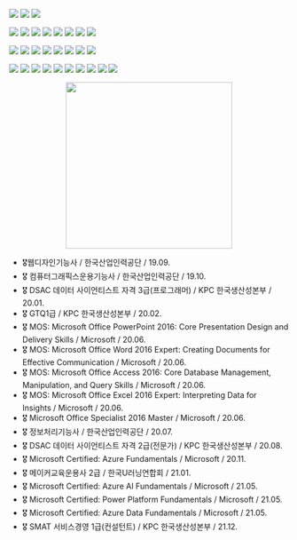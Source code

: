 <a href="#" target="_blank"><img src="https://img.shields.io/badge/LinkedIn-black?style=flat&logo=Linkedin&logoColor=#E4405F"/></a> <a href="#" target="_blank"><img src="https://img.shields.io/badge/Instagram-black?style=flat&logo=Instagram&logoColor=#E4405F"/></a> <a href="#" target="_blank"><img src="https://img.shields.io/badge/Blog-black?style=flat&logo=naver&logoColor=#E4405F"/></a>

<a href="#" target="_blank"><img src="https://img.shields.io/badge/C-black?style=flat&logo=C&logoColor=#E4405F"/></a> <a href="#" target="_blank"><img src="https://img.shields.io/badge/C++-black?style=flat&logo=C%2b%2b&logoColor=#E4405F"/></a> <a href="#" target="_blank"><img src="https://img.shields.io/badge/Java-black?style=flat&logo=Java&logoColor=#E4405F"/></a> <a href="#" target="_blank"><img src="https://img.shields.io/badge/Python-black?style=flat&logo=Python&logoColor=#E4405F"/></a> <a href="#" target="_blank"><img src="https://img.shields.io/badge/Html5-black?style=flat&logo=Html5&logoColor=#E4405F"/></a> <a href="#" target="_blank"><img src="https://img.shields.io/badge/CSS3-black?style=flat&logo=Css3&logoColor=#E4405F"/></a> <a href="#" target="_blank"><img src="https://img.shields.io/badge/JavaScript-black?style=flat&logo=JavaScript&logoColor=#E4405F"/></a> <a href="#" target="_blank"><img src="https://img.shields.io/badge/React-black?style=flat&logo=React&logoColor=#E4405F"/></a>

<a href="#" target="_blank"><img src="https://img.shields.io/badge/MySQL-black?style=flat&logo=Mysql&logoColor=#E4405F"/></a> <a href="#" target="_blank"><img src="https://img.shields.io/badge/Unix-black?style=flat&logo=Linux&logoColor=#E4405F"/></a> <a href="#" target="_blank"><img src="https://img.shields.io/badge/Arduino-black?style=flat&logo=Arduino&logoColor=#E4405F"/></a> <a href="#" target="_blank"><img src="https://img.shields.io/badge/Microsoft Azure-black?style=flat&logo=MicrosoftAzure&logoColor=#E4405F"/></a> <a href="#" target="_blank"><img src="https://img.shields.io/badge/Visualstudio-black?style=flat&logo=Visualstudio&logoColor=#E4405F"/></a> <a href="#" target="_blank"><img src="https://img.shields.io/badge/Visualstudio Code-black?style=flat&logo=VisualstudioCode&logoColor=#E4405F"/></a> <a href="#" target="_blank"><img src="https://img.shields.io/badge/Apache NetBeans IDE-black?style=flat&logo=ApacheNetBeansIDE&logoColor=#E4405F"/></a> <a href="#" target="_blank"><img src="https://img.shields.io/badge/Jupyter-black?style=flat&logo=jupyter&logoColor=#E4405F"/></a>

<a href="#" target="_blank"><img src="https://img.shields.io/badge/Adobe Photoshop-black?style=flat&logo=adobePhotoshop&logoColor=#E4405F"/></a> <a href="#" target="_blank"><img src="https://img.shields.io/badge/Adobe Illustrator-black?style=flat&logo=adobeillustrator&logoColor=#E4405F"/></a> <a href="#" target="_blank"><img src="https://img.shields.io/badge/Adobe Premiere pro-black?style=flat&logo=AdobePremierePro&logoColor=#E4405F"/></a> <a href="#" target="_blank"><img src="https://img.shields.io/badge/Adobe After Effects-black?style=flat&logo=adobeaftereffects&logoColor=#E4405F"/></a> <a href="#" target="_blank"><img src="https://img.shields.io/badge/Adobe XD-black?style=flat&logo=adobexd&logoColor=#E4405F"/></a> <a href="#" target="_blank"><img src="https://img.shields.io/badge/Figma-black?style=flat&logo=figma&logoColor=#E4405F"/></a> <a href="#" target="_blank"><img src="https://img.shields.io/badge/Rhino-black?style=flat&logo=Rhinoceros&logoColor=#E4405F"/></a> <a href="#" target="_blank"><img src="https://img.shields.io/badge/Autodesk Fusion360-black?style=flat&logo=Autodesk&logoColor=#E4405F"/></a> <a href="#" target="_blank"><img src="https://img.shields.io/badge/Autodesk Inventor-black?style=flat&logo=Autodesk&logoColor=#E4405F"/></a> <a href="#" target="_blank"><img src="https://img.shields.io/badge/Ableton Live 10-black?style=flat&logo=abletonlive&logoColor=#E4405F"/></a>  


<p align="center">
  <a href="https://github.com/devxb/CommitCombo">
    <img src="http://commitcombo.com/theme?user=Lux-02&theme=DeepOcean" width = "300" height = "auto"/>
  </a>
</p>

- 🎖웹디자인기능사 / 한국산업인력공단 / 19.09.
- 🎖 컴퓨터그래픽스운용기능사 / 한국산업인력공단 / 19.10.
- 🎖 DSAC 데이터 사이언티스트 자격 3급(프로그래머) / KPC 한국생산성본부 / 20.01.
- 🎖 GTQ1급 / KPC 한국생산성본부 / 20.02.
- 🎖 MOS: Microsoft Office PowerPoint 2016: Core Presentation Design and Delivery Skills / Microsoft / 20.06.
- 🎖 MOS: Microsoft Office Word 2016 Expert: Creating Documents for Effective Communication / Microsoft / 20.06.
- 🎖 MOS: Microsoft Office Access 2016: Core Database Management, Manipulation, and Query Skills / Microsoft / 20.06.
- 🎖 MOS: Microsoft Office Excel 2016 Expert: Interpreting Data for Insights / Microsoft / 20.06.
- 🎖 Microsoft Office Specialist 2016 Master / Microsoft / 20.06.
- 🎖 정보처리기능사 / 한국산업인력공단 / 20.07.
- 🎖 DSAC 데이터 사이언티스트 자격 2급(전문가) / KPC 한국생산성본부 / 20.08.
- 🎖 Microsoft Certified: Azure Fundamentals / Microsoft / 20.11.
- 🎖 메이커교육운용사 2급 / 한국U러닝연합회 / 21.01.
- 🎖 Microsoft Certified: Azure AI Fundamentals / Microsoft / 21.05. 
- 🎖 Microsoft Certified: Power Platform Fundamentals / Microsoft / 21.05.
- 🎖 Microsoft Certified: Azure Data Fundamentals / Microsoft / 21.05.
- 🎖 SMAT 서비스경영 1급(컨설턴트) / KPC 한국생산성본부 / 21.12.


<!---
l220x/l220x is a ✨ special ✨ repository because its `README.md` (this file) appears on your GitHub profile.
You can click the Preview link to take a look at your changes.
--->
